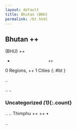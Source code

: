 ```yaml
---
layout: default
title: Bhutan (BHU)
permalink: /bt.html
---
```



## Bhutan   ++
(BHU)  ++
-                     ++
0 Regions, ++
1 Cities
{: #bt }

.. 




.. 
.. 


### Uncategorized _(1)_{:.count}


..
..
Thimphu  ++
 ++
•




.. 
 
